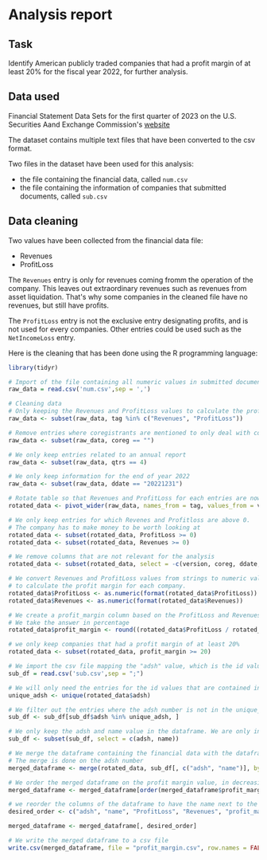 # Analysis report
## Task

Identify American publicly traded companies that had a profit margin of at least 20% for the fiscal year 2022, for further analysis.

## Data used

Financial Statement Data Sets for the first quarter of 2023 on the U.S. Securities Aand Exchange Commission's [website](https://www.sec.gov/dera/data/financial-statement-data-sets)

The dataset contains multiple text files that have been converted to the csv format. 

Two files in the dataset have been used for this analysis:
- the file containing the financial data, called ```num.csv```
- the file containing the information of companies that submitted documents, called ```sub.csv```

## Data cleaning

Two values have been collected from the financial data file:
- Revenues
- ProfitLoss

The ```Revenues``` entry is only for revenues coming fromm the operation of the company. This leaves out extraordinary revenues such as revenues from asset liquidation. That's why some companies in the cleaned file have no revenues, but still have profits.

The ```ProfitLoss``` entry is not the exclusive entry designating profits, and is not used for every companies. Other entries could be used such as the ```NetIncomeLoss``` entry.

Here is the cleaning that has been done using the R programming language: 

```r
library(tidyr)

# Import of the file containing all numeric values in submitted documents to the SEC.
raw_data = read.csv('num.csv',sep = ',')

# Cleaning data
# Only keeping the Revenues and ProfitLoss values to calculate the profit margin.
raw_data <- subset(raw_data, tag %in% c("Revenues", "ProfitLoss"))

# Remove entries where coregistrants are mentioned to only deal with consolidated data
raw_data <- subset(raw_data, coreg == "")

# We only keep entries related to an annual report
raw_data <- subset(raw_data, qtrs == 4)

# We only keep information for the end of year 2022
raw_data <- subset(raw_data, ddate == "20221231")

# Rotate table so that Revenues and ProfitLoss for each entries are now columns 
rotated_data <- pivot_wider(raw_data, names_from = tag, values_from = value)

# We only keep entries for which Revenes and Profitloss are above 0.
# The company has to make money to be worth looking at
rotated_data <- subset(rotated_data, ProfitLoss >= 0)
rotated_data <- subset(rotated_data, Revenues >= 0)

# We remove columns that are not relevant for the analysis
rotated_data <- subset(rotated_data, select = -c(version, coreg, ddate, qtrs, uom, footnote))

# We convert Revenues and ProfitLoss values from strings to numeric values to be able
# to calculate the profit margin for each company.
rotated_data$ProfitLoss <- as.numeric(format(rotated_data$ProfitLoss))
rotated_data$Revenues <- as.numeric(format(rotated_data$Revenues))

# We create a profit_margin column based on the ProfitLoss and Revenues column
# We take the answer in percentage
rotated_data$profit_margin <- round((rotated_data$ProfitLoss / rotated_data$Revenues) * 100, 2)

# we only keep companies that had a profit margin of at least 20%
rotated_data <- subset(rotated_data, profit_margin >= 20)

# We import the csv file mapping the "adsh" value, which is the id value, to the company name
sub_df = read.csv('sub.csv',sep = ";")

# We will only need the entries for the id values that are contained in the "rotated_df"
unique_adsh <- unique(rotated_data$adsh)

# We filter out the entries where the adsh number is not in the unique_adsh list
sub_df <- sub_df[sub_df$adsh %in% unique_adsh, ]

# We only keep the adsh and name value in the dataframe. We are only interested in the name value
sub_df <- subset(sub_df, select = c(adsh, name))

# We merge the dataframe containing the financial data with the dataframe containing company names
# The merge is done on the adsh number
merged_dataframe <- merge(rotated_data, sub_df[, c("adsh", "name")], by = "adsh", all.x = TRUE)

# We order the merged dataframe on the profit margin value, in decreasing order
merged_dataframe <- merged_dataframe[order(merged_dataframe$profit_margin, decreasing = TRUE), ]

# we reorder the columns of the dataframe to have the name next to the adsh value
desired_order <- c("adsh", "name", "ProfitLoss", "Revenues", "profit_margin")

merged_dataframe <- merged_dataframe[, desired_order]

# We write the merged dataframe to a csv file
write.csv(merged_dataframe, file = "profit_margin.csv", row.names = FALSE, sep = ";")
```
